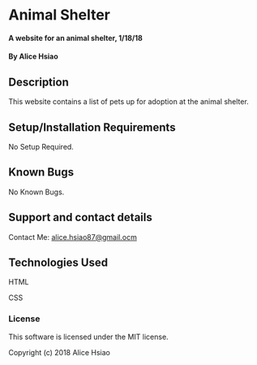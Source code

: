 # Animal Shelter

#### A website for an animal shelter, 1/18/18

#### By Alice Hsiao

## Description

This website contains a list of pets up for adoption at the animal shelter.

## Setup/Installation Requirements

No Setup Required.

## Known Bugs

No Known Bugs. 

## Support and contact details

Contact Me: alice.hsiao87@gmail.ocm

## Technologies Used

HTML

CSS

### License

This software is licensed under the MIT license.

Copyright (c) 2018 Alice Hsiao
